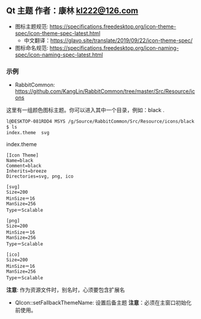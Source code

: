 Qt 主题
作者：康林 <kl222@126.com>
------------------------------

- 图标主题规范: https://specifications.freedesktop.org/icon-theme-spec/icon-theme-spec-latest.html
  - 中文翻译：https://glavo.site/translate/2019/09/22/icon-theme-spec/
- 图标命名规范: https://specifications.freedesktop.org/icon-naming-spec/icon-naming-spec-latest.html

### 示例

- RabbitCommon: https://github.com/KangLin/RabbitCommon/tree/master/Src/Resource/icons

这里有一组颜色图标主题。你可以进入其中一个目录，例如：black .

```bash
l@DESKTOP-081RDD4 MSYS /g/Source/RabbitCommon/Src/Resource/icons/black
$ ls
index.theme  svg
```

index.theme

```
[Icon Theme]
Name=black
Comment=black
Inherits=breeze
Directories=svg, png, ico

[svg]
Size=200
MinSize＝16
ManSize=256
Type＝Scalable

[png]
Size=200
MinSize＝16
ManSize=256
Type＝Scalable

[ico]
Size=200
MinSize＝16
ManSize=256
Type＝Scalable
```

**注意**: 作为资源文件时，别名时，心须要包含扩展名

- QIcon::setFallbackThemeName: 设置后备主题
**注意**：必须在主窗口初始化前使用。
